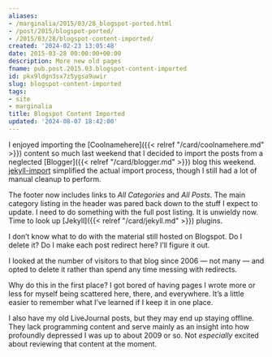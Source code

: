 ```yaml
---
aliases:
- /marginalia/2015/03/28_blogspot-ported.html
- /post/2015/blogspot-ported/
- /2015/03/28/blogspot-content-imported/
created: '2024-02-23 13:05:48'
date: 2015-03-28 00:00:00+00:00
description: More new old pages
fname: pub.post.2015.03.blogspot-content-imported
id: pkx9ldgn3sx7z5ygsa9uwir
slug: blogspot-content-imported
tags:
- site
- marginalia
title: Blogspot Content Imported
updated: '2024-08-07 18:42:00'
---
```


I enjoyed importing the [Coolnamehere]({{< relref "/card/coolnamehere.md" >}}) content so much last weekend that I decided to import the posts from a neglected [Blogger]({{< relref "/card/blogger.md" >}}) blog this weekend. [jekyll-import](http://import.jekyllrb.com/docs/blogger/) simplified the actual import process, though I still had a lot of manual cleanup to perform.

The footer now includes links to *All Categories* and *All Posts*. The main category listing in the header was pared back down to the stuff I expect to update. I need to do something with the full post listing. It is unwieldy  now. Time to look up [Jekyll]({{< relref "/card/jekyll.md" >}}) plugins.

I don’t know what to do with the material still hosted on Blogspot. Do I delete it? Do I make each post redirect here? I’ll figure it out.

I looked at the number of visitors to that blog since 2006 — not many — and opted to delete it rather than spend any time messing with redirects.

Why do this in the first place? I got bored of having pages I wrote more or less for myself being scattered here, there, and everywhere. It’s a little easier to remember what I’ve learned if I keep it in one place.

I also have my old LiveJournal posts, but they may end up staying offline. They lack programming content and serve mainly as an insight into how profoundly depressed I was up to about 2009 or so. Not *especially* excited about reviewing that content at the moment.